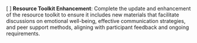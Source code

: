 [ ] **Resource Toolkit Enhancement**: Complete the update and enhancement of the resource toolkit to ensure it includes new materials that facilitate discussions on emotional well-being, effective communication strategies, and peer support methods, aligning with participant feedback and ongoing requirements.